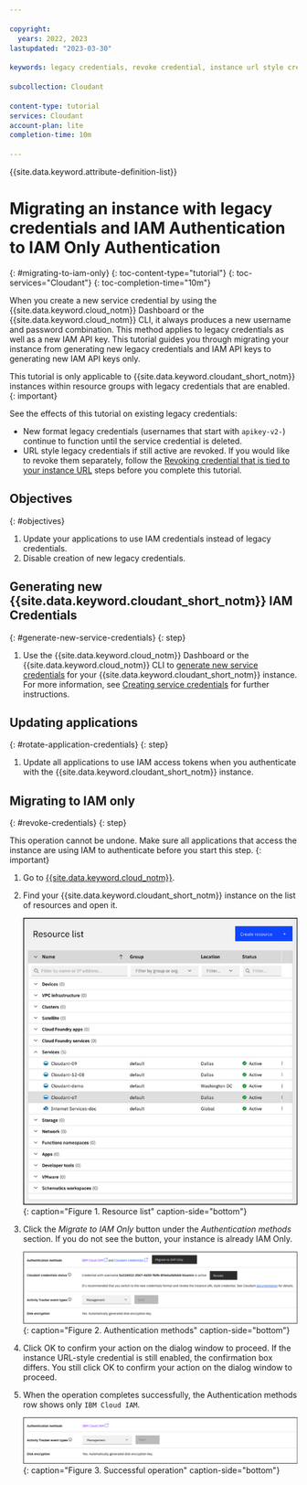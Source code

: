 ```yaml
---

copyright:
  years: 2022, 2023
lastupdated: "2023-03-30"

keywords: legacy credentials, revoke credential, instance url style credential, authentication, security, credential rotation, IAM, migration

subcollection: Cloudant

content-type: tutorial
services: Cloudant
account-plan: lite
completion-time: 10m

---
```


{{site.data.keyword.attribute-definition-list}}

# Migrating an instance with legacy credentials and IAM Authentication to IAM Only Authentication
{: #migrating-to-iam-only}
{: toc-content-type="tutorial"}
{: toc-services="Cloudant"}
{: toc-completion-time="10m"}

When you create a new service credential by using the {{site.data.keyword.cloud_notm}} Dashboard or the
{{site.data.keyword.cloud_notm}} CLI, it always produces a new username and password combination. This method applies to legacy credentials as well as a new IAM API key. This tutorial guides you through
migrating your instance from generating new legacy credentials and IAM API keys to generating new IAM API keys only.

This tutorial is only applicable to {{site.data.keyword.cloudant_short_notm}} instances within resource groups
with legacy credentials that are enabled.
{: important}

See the effects of this tutorial on existing legacy credentials:

- New format legacy credentials (usernames that start with `apikey-v2-`) continue to function until the service credential is deleted.
- URL style legacy credentials if still active are revoked. If you would like to revoke them separately, follow the [Revoking credential that is tied to your instance URL](/docs/Cloudant?topic=Cloudant-revoke-instance-url-style-credential) steps before you complete this tutorial.

## Objectives
{: #objectives}

1. Update your applications to use IAM credentials instead of legacy credentials.
2. Disable creation of new legacy credentials.

## Generating new {{site.data.keyword.cloudant_short_notm}} IAM Credentials
{: #generate-new-service-credentials}
{: step}

1. Use the {{site.data.keyword.cloud_notm}} Dashboard or the {{site.data.keyword.cloud_notm}} CLI to [generate new service credentials](/docs/Cloudant?topic=Cloudant-getting-started-with-cloudant#creating-service-credentials) for your {{site.data.keyword.cloudant_short_notm}} instance. For more information, see [Creating service credentials](#creating-service-credentials) for further instructions.

## Updating applications
{: #rotate-application-credentials}
{: step}

1. Update all applications to use IAM access tokens when you authenticate with the {{site.data.keyword.cloudant_short_notm}} instance.

## Migrating to IAM only
{: #revoke-credentials}
{: step}

This operation cannot be undone. Make sure all applications that access the instance are using IAM to authenticate
before you start this step.
{: important}

1. Go to [{{site.data.keyword.cloud_notm}}](https://cloud.ibm.com/resources).

2. Find your {{site.data.keyword.cloudant_short_notm}} instance on the list of resources and open it.

   ![Select your instance.](images/img0011.png){: caption="Figure 1. Resource list" caption-side="bottom"}

3. Click the *Migrate to IAM Only* button under the *Authentication methods* section. If you do not see the button, your instance is already IAM Only.

   ![Migrate to IAM Only.](images/authentication_methods_root_credential.png){: caption="Figure 2. Authentication methods" caption-side="bottom"}

4. Click OK to confirm your action on the dialog window to proceed. If the instance URL-style credential is still enabled, the confirmation box differs. You still click OK to confirm your action on the dialog window to proceed.

5. When the operation completes successfully, the Authentication methods row shows only `IBM Cloud IAM`.

   ![Migration complete.](images/migrate_iam_only_finish.png){: caption="Figure 3. Successful operation" caption-side="bottom"}
   
